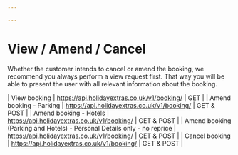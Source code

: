 ```yaml
---

---
```


# View / Amend / Cancel

Whether the customer intends to cancel or amend the booking, we recommend you always perform a view request first. That way you will be able to present the user with all relevant information about the booking.

| View booking | [https://api.holidayextras.co.uk/v1/booking/<bookingRef>](view) | GET |
| Amend booking - Parking | [https://api.holidayextras.co.uk/v1/booking/<bookingRef>](amend) | GET & POST |
| Amend booking - Hotels | [https://api.holidayextras.co.uk/v1/booking/<bookingRef>](amendhotels) | GET & POST |
| Amend booking (Parking and Hotels) - Personal Details only - no reprice | [https://api.holidayextras.co.uk/v1/booking/<bookingRef>](amendnoreprice) | GET & POST |
| Cancel booking | [https://api.holidayextras.co.uk/v1/booking/<bookingRef>](cancel) | GET & POST |
